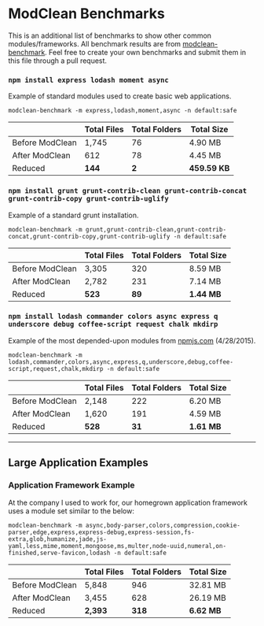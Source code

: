 # ModClean Benchmarks
This is an additional list of benchmarks to show other common modules/frameworks. All benchmark results are from [modclean-benchmark](https://github.com/ModClean/modclean-benchmark). Feel free to create your own benchmarks and submit them in this file through a pull request.

### `npm install express lodash moment async`
Example of standard modules used to create basic web applications.

    modclean-benchmark -m express,lodash,moment,async -n default:safe

|                 | Total Files | Total Folders | Total Size    |
| --------------- | ----------- | ------------- | ------------- |
| Before ModClean | 1,745       | 76            | 4.90 MB       |
| After ModClean  | 612         | 78            | 4.45 MB       |
| Reduced         | **144**     | **2**         | **459.59 KB** |


### `npm install grunt grunt-contrib-clean grunt-contrib-concat grunt-contrib-copy grunt-contrib-uglify`
Example of a standard grunt installation.

    modclean-benchmark -m grunt,grunt-contrib-clean,grunt-contrib-concat,grunt-contrib-copy,grunt-contrib-uglify -n default:safe

|                 | Total Files | Total Folders | Total Size    |
| --------------- | ----------- | ------------- | ------------- |
| Before ModClean | 3,305       | 320           | 8.59 MB       |
| After ModClean  | 2,782       | 231           | 7.14 MB       |
| Reduced         | **523**     | **89**        | **1.44 MB**   |


### `npm install lodash commander colors async express q underscore debug coffee-script request chalk mkdirp`
Example of the most depended-upon modules from [npmjs.com](https://www.npmjs.com/) (4/28/2015).

    modclean-benchmark -m lodash,commander,colors,async,express,q,underscore,debug,coffee-script,request,chalk,mkdirp -n default:safe

|                 | Total Files | Total Folders | Total Size    |
| --------------- | ----------- | ------------- | ------------- |
| Before ModClean | 2,148       | 222           | 6.20 MB       |
| After ModClean  | 1,620       | 191           | 4.59 MB       |
| Reduced         | **528**     | **31**        | **1.61 MB**   |


---

## Large Application Examples

### Application Framework Example
At the company I used to work for, our homegrown application framework uses a module set similar to the below:

    modclean-benchmark -m async,body-parser,colors,compression,cookie-parser,edge,express,express-debug,express-session,fs-extra,glob,humanize,jade,js-yaml,less,mime,moment,mongoose,ms,multer,node-uuid,numeral,on-finished,serve-favicon,lodash -n default:safe

|                 | Total Files | Total Folders | Total Size    |
| --------------- | ----------- | ------------- | ------------- |
| Before ModClean | 5,848       | 946           | 32.81 MB      |
| After ModClean  | 3,455       | 628           | 26.19 MB      |
| Reduced         | **2,393**   | **318**       | **6.62 MB**   |
